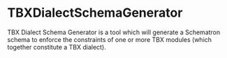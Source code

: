 # TBXDialectSchemaGenerator


TBX Dialect Schema Generator is a tool which will generate a Schematron schema to enforce the constraints of one or more TBX modules (which together constitute a TBX dialect).
